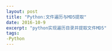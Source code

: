 ```yaml
---
layout: post
title: "Python:文件遍历与MD5提取"
date: 2016-10-9
excerpt: "python实现遍历目录并提取文件MD5"
tags:
-Python
---
```

